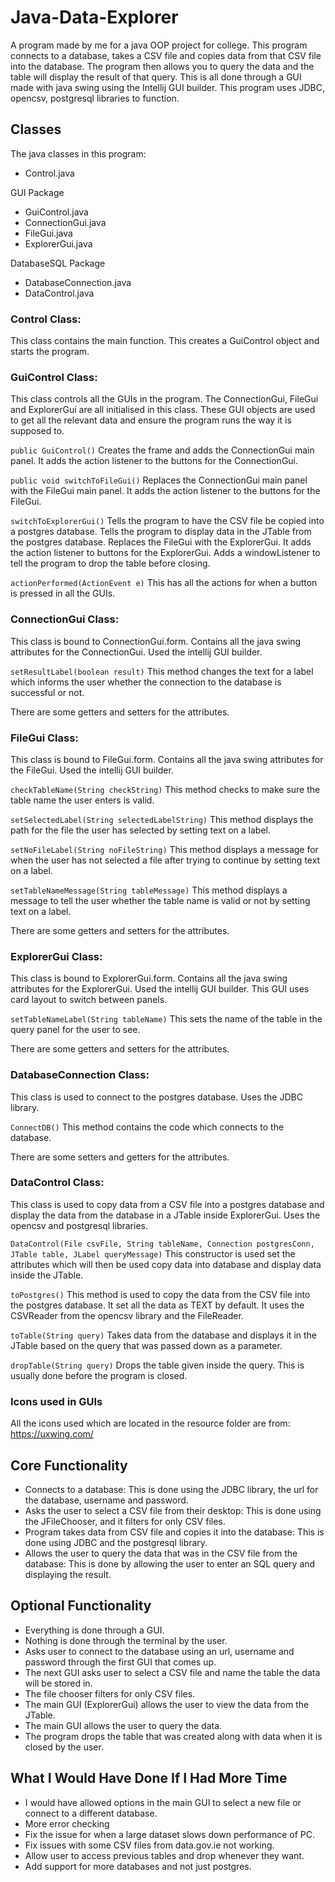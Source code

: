 # Java-Data-Explorer
A program made by me for a java OOP project for college.
This program connects to a database, takes a CSV file and copies data from that CSV file into the database.
The program then allows you to query the data and the table will display the result of that query.
This is all done through a GUI made with java swing using the Intellij GUI builder.
This program uses JDBC, opencsv, postgresql libraries to function.

## Classes
The java classes in this program:

- Control.java

GUI Package
- GuiControl.java
- ConnectionGui.java
- FileGui.java
- ExplorerGui.java

DatabaseSQL Package
- DatabaseConnection.java
- DataControl.java

### Control Class:
This class contains the main function. This creates a GuiControl object and starts the program.

### GuiControl Class:
This class controls all the GUIs in the program. The ConnectionGui, FileGui and ExplorerGui are all initialised in this class.
These GUI objects are used to get all the relevant data and ensure the program runs the way it is supposed to.

`public GuiControl()`
Creates the frame and adds the ConnectionGui main panel.
It adds the action listener to the buttons for the ConnectionGui.

`public void switchToFileGui()`
Replaces the ConnectionGui main panel with the FileGui main panel.
It adds the action listener to the buttons for the FileGui.

`switchToExplorerGui()`
Tells the program to have the CSV file be copied into a postgres database.
Tells the program to display data in the JTable from the postgres database.
Replaces the FileGui with the ExplorerGui.
It adds the action listener to buttons for the ExplorerGui.
Adds a windowListener to tell the program to drop the table before closing.

`actionPerformed(ActionEvent e)`
This has all the actions for when a button is pressed in all the GUIs.

### ConnectionGui Class:
This class is bound to ConnectionGui.form.
Contains all the java swing attributes for the ConnectionGui.
Used the intellij GUI builder.

`setResultLabel(boolean result)`
This method changes the text for a label which informs the user whether the connection to the database is successful or not.

There are some getters and setters for the attributes.

### FileGui Class:
This class is bound to FileGui.form.
Contains all the java swing attributes for the FileGui.
Used the intellij GUI builder.

`checkTableName(String checkString)`
This method checks to make sure the table name the user enters is valid.

`setSelectedLabel(String selectedLabelString)`
This method displays the path for the file the user has selected by setting text on a label.

`setNoFileLabel(String noFileString)`
This method displays a message for when the user has not selected a file after trying to continue by setting text on a label.

`setTableNameMessage(String tableMessage)`
This method displays a message to tell the user whether the table name is valid or not by setting text on a label.

There are some getters and setters for the attributes.

### ExplorerGui Class:
This class is bound to ExplorerGui.form.
Contains all the java swing attributes for the ExplorerGui.
Used the intellij GUI builder.
This GUI uses card layout to switch between panels.

`setTableNameLabel(String tableName)`
This sets the name of the table in the query panel for the user to see.

There are some getters and setters for the attributes.

### DatabaseConnection Class:
This class is used to connect to the postgres database.
Uses the JDBC library.

`ConnectDB()`
This method contains the code which connects to the database.

There are some setters and getters for the attributes.

### DataControl Class:
This class is used to copy data from a CSV file into a postgres database and display the data from the database in a JTable inside ExplorerGui.
Uses the opencsv and postgresql libraries.


`DataControl(File csvFile, String tableName, Connection postgresConn, JTable table, JLabel queryMessage)`
This constructor is used set the attributes which will then be used copy data into database and display data inside the JTable.

`toPostgres()`
This method is used to copy the data from the CSV file into the postgres database. 
It set all the data as TEXT by default.
It uses the CSVReader from the opencsv library and the FileReader.

`toTable(String query)`
Takes data from the database and displays it in the JTable based on the query that was passed down as a parameter.

`dropTable(String query)`
Drops the table given inside the query.
This is usually done before the program is closed.

### Icons used in GUIs
All the icons used which are located in the resource folder are from: https://uxwing.com/

## Core Functionality

- Connects to a database: This is done using the JDBC library, the url for the database, username and password.
- Asks the user to select a CSV file from their desktop: This is done using the JFileChooser, and it filters for only CSV files.
- Program takes data from CSV file and copies it into the database: This is done using JDBC and the postgresql library.
- Allows the user to query the data that was in the CSV file from the database: This is done by allowing the user to enter an SQL query and displaying the result.

## Optional Functionality

- Everything is done through a GUI.
- Nothing is done through the terminal by the user.
- Asks user to connect to the database using an url, username and password through the first GUI that comes up.
- The next GUI asks user to select a CSV file and name the table the data will be stored in.
- The file chooser filters for only CSV files.
- The main GUI (ExplorerGui) allows the user to view the data from the JTable.
- The main GUI allows the user to query the data.
- The program drops the table that was created along with data when it is closed by the user.

## What I Would Have Done If I Had More Time

- I would have allowed options in the main GUI to select a new file or connect to a different database.
- More error checking
- Fix the issue for when a large dataset slows down performance of PC.
- Fix issues with some CSV files from data.gov.ie not working.
- Allow user to access previous tables and drop whenever they want.
- Add support for more databases and not just postgres.